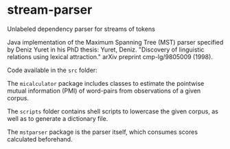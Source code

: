 # stream-parser
Unlabeled dependency parser for streams of tokens

Java implementation of the Maximum Spanning Tree (MST) parser specified by Deniz Yuret in his PhD thesis: Yuret, Deniz. "Discovery of linguistic relations using lexical attraction." arXiv preprint cmp-lg/9805009 (1998).

Code available in the `src` folder:

The `micalculator` package includes classes to estimate the pointwise mutual information (PMI) of word-pairs from observations  of a given corpus.

The `scripts` folder contains shell scripts to lowercase the given corpus, as well as to generate a dictionary file.

The `mstparser` package is the parser itself, which consumes scores calculated beforehand.
